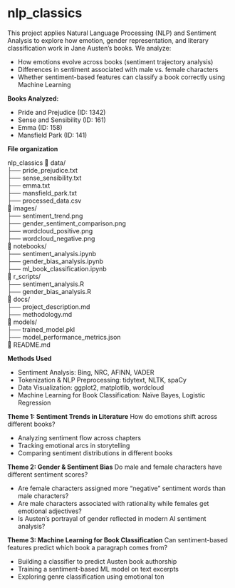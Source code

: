 # nlp_classics
This project applies Natural Language Processing (NLP) and Sentiment Analysis to explore how emotion, gender representation, and literary classification work in Jane Austen’s books. We analyze:

- How emotions evolve across books (sentiment trajectory analysis)
- Differences in sentiment associated with male vs. female characters
- Whether sentiment-based features can classify a book correctly using Machine Learning

**Books Analyzed:**

 - Pride and Prejudice (ID: 1342)
 - Sense and Sensibility (ID: 161)
 - Emma (ID: 158)
 - Mansfield Park (ID: 141)

**File organization**

nlp_classics 
📂 data/   
    ├── pride_prejudice.txt  
    ├── sense_sensibility.txt  
    ├── emma.txt  
    ├── mansfield_park.txt  
    ├── processed_data.csv  
 📂 images/   
    ├── sentiment_trend.png  
    ├── gender_sentiment_comparison.png  
    ├── wordcloud_positive.png  
    ├── wordcloud_negative.png  
 📂 notebooks/  
    ├── sentiment_analysis.ipynb  
    ├── gender_bias_analysis.ipynb  
    ├── ml_book_classification.ipynb  
 📂 r_scripts/  
    ├── sentiment_analysis.R  
    ├── gender_bias_analysis.R  
 📂 docs/     
    ├── project_description.md  
    ├── methodology.md  
 📂 models/  
    ├── trained_model.pkl  
    ├── model_performance_metrics.json  
 📜 README.md    

**Methods Used**
- Sentiment Analysis: Bing, NRC, AFINN, VADER
- Tokenization & NLP Preprocessing: tidytext, NLTK, spaCy
- Data Visualization: ggplot2, matplotlib, wordcloud
- Machine Learning for Book Classification: Naïve Bayes, Logistic Regression

**Theme 1: Sentiment Trends in Literature** How do emotions shift across different books?
- Analyzing sentiment flow across chapters
- Tracking emotional arcs in storytelling
- Comparing sentiment distributions in different books

**Theme 2: Gender & Sentiment Bias** Do male and female characters have different sentiment scores?
- Are female characters assigned more “negative” sentiment words than male characters?
- Are male characters associated with rationality while females get emotional adjectives?
- Is Austen’s portrayal of gender reflected in modern AI sentiment analysis?

 **Theme 3: Machine Learning for Book Classification** Can sentiment-based features predict which book a paragraph comes from?
- Building a classifier to predict Austen book authorship
- Training a sentiment-based ML model on text excerpts
- Exploring genre classification using emotional ton
